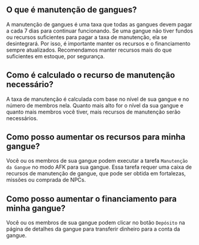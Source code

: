 ## O que é manutenção de gangues?
A manutenção de gangues é uma taxa que todas as gangues devem pagar a cada 7 dias para continuar funcionando. Se uma gangue não tiver fundos ou recursos suficientes para pagar a taxa de manutenção, ela se desintegrará. Por isso, é importante manter os recursos e o financiamento sempre atualizados. Recomendamos manter recursos mais do que suficientes em estoque, por segurança.

## Como é calculado o recurso de manutenção necessário?
A taxa de manutenção é calculada com base no nível de sua gangue e no número de membros nela. Quanto mais alto for o nível da sua gangue e quanto mais membros você tiver, mais recursos de manutenção serão necessários.

## Como posso aumentar os recursos para minha gangue?
Você ou os membros de sua gangue podem executar a tarefa `Manutenção da Gangue` no modo AFK para sua gangue. Essa tarefa requer uma caixa de recursos de manutenção de gangue, que pode ser obtida em fortalezas, missões ou comprada de NPCs.

## Como posso aumentar o financiamento para minha gangue?
Você ou os membros de sua gangue podem clicar no botão `Depósito` na página de detalhes da gangue para transferir dinheiro para a conta da gangue.

